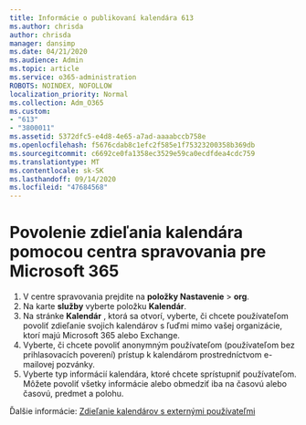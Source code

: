 ```yaml
---
title: Informácie o publikovaní kalendára 613
ms.author: chrisda
author: chrisda
manager: dansimp
ms.date: 04/21/2020
ms.audience: Admin
ms.topic: article
ms.service: o365-administration
ROBOTS: NOINDEX, NOFOLLOW
localization_priority: Normal
ms.collection: Adm_O365
ms.custom:
- "613"
- "3800011"
ms.assetid: 5372dfc5-e4d8-4e65-a7ad-aaaabccb758e
ms.openlocfilehash: f5676cdab8c1efc2f585e1f75323200358b369db
ms.sourcegitcommit: c6692ce0fa1358ec3529e59ca0ecdfdea4cdc759
ms.translationtype: MT
ms.contentlocale: sk-SK
ms.lasthandoff: 09/14/2020
ms.locfileid: "47684568"
---
```

# <a name="enable-calendar-sharing-using-the-microsoft-365-admin-center"></a>Povolenie zdieľania kalendára pomocou centra spravovania pre Microsoft 365

1. V centre spravovania prejdite na **položky Nastavenie**   >   **org**.
2. Na karte  **služby**  vyberte položku  **Kalendár**.
3. Na stránke  **Kalendár**  , ktorá sa otvorí, vyberte, či chcete používateľom povoliť zdieľanie svojich kalendárov s ľuďmi mimo vašej organizácie, ktorí majú Microsoft 365 alebo Exchange.
4. Vyberte, či chcete povoliť anonymným používateľom (používateľom bez prihlasovacích poverení) prístup k kalendárom prostredníctvom e-mailovej pozvánky.
5. Vyberte typ informácií kalendára, ktoré chcete sprístupniť používateľom. Môžete povoliť všetky informácie alebo obmedziť iba na časovú alebo časovú, predmet a polohu.

Ďalšie informácie: [Zdieľanie kalendárov s externými používateľmi](https://docs.microsoft.com/microsoft-365/admin/manage/share-calendars-with-external-users)
